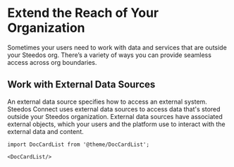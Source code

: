 # Extend the Reach of Your Organization

Sometimes your users need to work with data and services that are outside your Steedos org. There’s a variety of ways you can provide seamless access across org boundaries.

## Work with External Data Sources

An external data source specifies how to access an external system. Steedos Connect uses external data sources to access data that's stored outside your Steedos organization. External data sources have associated external objects, which your users and the platform use to interact with the external data and content.


```mdx-code-block
import DocCardList from '@theme/DocCardList';

<DocCardList/>
```